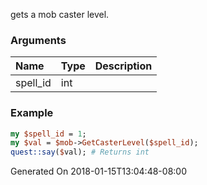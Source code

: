 gets a mob caster level.
### Arguments
**Name**|**Type**|**Description**
:---|:---|:---
spell_id|int|

### Example

```perl
my $spell_id = 1;
my $val = $mob->GetCasterLevel($spell_id);
quest::say($val); # Returns int
```


Generated On 2018-01-15T13:04:48-08:00